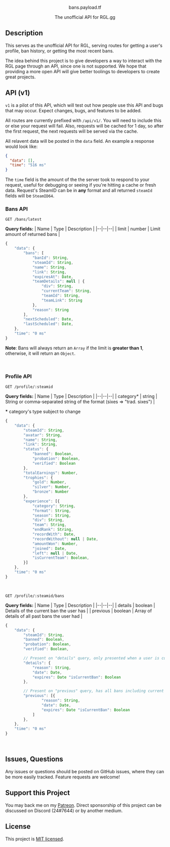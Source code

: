 <p align="center">bans.payload.tf</p>
<p align="center">The unofficial API for RGL.gg</p>

## Description

This serves as the unofficial API for RGL, serving routes for getting a user's profile, ban history, or getting the most recent bans.

The idea behind this project is to give developers a way to interact with the RGL page through an API, since one is not supported. We hope that providing a more open API will give better toolings to developers to create great projects.

## API (v1)

`v1` is a pilot of this API, which will test out how people use this API and bugs that may occur. Expect changes, bugs, and features to be added.

All routes are currently prefixed with `/api/v1/`. You will need to include this or else your request will fail. Also, requests will be cached for 1 day, so after the first request, the next requests will be served via the cache.

All relavent data will be posted in the `data` field. An example a response would look like:

```json
{
  "data": [],
  "time": "516 ms"
}
```

The `time` field is the amount of the the server took to respond to your request, useful for debugging or seeing if you're hitting a cache or fresh data. Request's SteamID can be in **any** format and all returned `steamId` fields will be `SteamID64`.

### Bans API

`GET /bans/latest`

**Query fields:**
| Name | Type | Description |
|--|--|--|
| limit | number | Limit amount of returned bans |

```js
{
    "data": {
        "bans": [
            "banId": String,
            "steamId": String,
            "name": String,
            "link": String,
            "expiresAt": Date,
            "teamDetails": null | {
                "div": String,
                "currentTeam": String,
                "teamId": String,
                "teamLink": String
            },
            "reason": String
        ],
        "nextScheduled": Date,
        "lastScheduled": Date,
    },
    "time": "0 ms"
}
```

**Note**: Bans will always return an `Array` if the limit is **greater than 1**, otherwise, it will return an `Object`.

<br />

### Profile API

`GET /profile/:steamid`

**Query fields:**
| Name | Type | Description |
|--|--|--|
| category\* | string | String or comma-separated string of the format (sixes => "trad. sixes") |
<br/>

**\*** category's type subject to change

```js
{
    "data": {
        "steamId": String,
        "avatar": String,
        "name": String,
        "link": String,
        "status": {
            "banned": Boolean,
            "probation": Boolean,
            "verified": Boolean
        },
        "totalEarnings": Number,
        "trophies": {
            "gold": Number,
            "silver": Number,
            "bronze": Number
        },
        "experience": [{
            "category": String,
            "format": String,
            "season": String,
            "div": String,
            "team": String,
            "endRank": String,
            "recordWith": Date,
            "recordWithout": null | Date,
            "amountWon": Number,
            "joined": Date,
            "left": null | Date,
            "isCurrentTeam": Boolean,
        }]
    },
    "time": "0 ms"
}
```

<br />

`GET /profile/:steamid/bans`

**Query fields:**
| Name | Type | Description |
|--|--|--|
| details | boolean | Details of the current ban the user has |
| previous | boolean | Array of details of all past bans the user had |

```js
{
    "data": {
        "steamId": String,
        "banned": Boolean,
        "probation": Boolean,
        "verified": Boolean,

        // Present on "details" query, only presented when a user is currently banned
        "details": {
            "reason": String,
            "date": Date,
            "expires": Date "isCurrentBan": Boolean
        },

        // Present on "previous" query, has all bans including current ban.
        "previous": [{
                "reason": String,
                "date": Date,
                "expires": Date "isCurrentBan": Boolean
            ]
        },
    },
    "time": "0 ms"
}
```

<br />

## Issues, Questions

Any issues or questions should be posted on GitHub issues, where they can be more easily tracked. Feature requests are welcome!

## Support this Project

You may back me on my [Patreon](https://www.patreon.com/c43721). Direct sponsorship of this project can be discussed on Discord (24#7644) or by another medium.

## License

This project is [MIT licensed](LICENSE).
